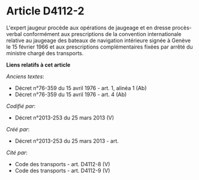 # Article D4112-2

L'expert jaugeur procède aux opérations de jaugeage et en dresse procès-verbal conformément aux prescriptions de la
convention internationale relative au jaugeage des bateaux de navigation intérieure signée à Genève le 15 février 1966 et aux
prescriptions complémentaires fixées par arrêté du ministre chargé des transports.

**Liens relatifs à cet article**

_Anciens textes_:

  - Décret n°76-359 du 15 avril 1976 - art. 1, alinéa 1 (Ab)
  - Décret n°76-359 du 15 avril 1976 - art. 4 (Ab)

_Codifié par_:

  - Décret n°2013-253 du 25 mars 2013 (V)

_Créé par_:

  - Décret n°2013-253 du 25 mars 2013 - art.

_Cité par_:

  - Code des transports - art. D4112-8 (V)
  - Code des transports - art. D4112-9 (V)
